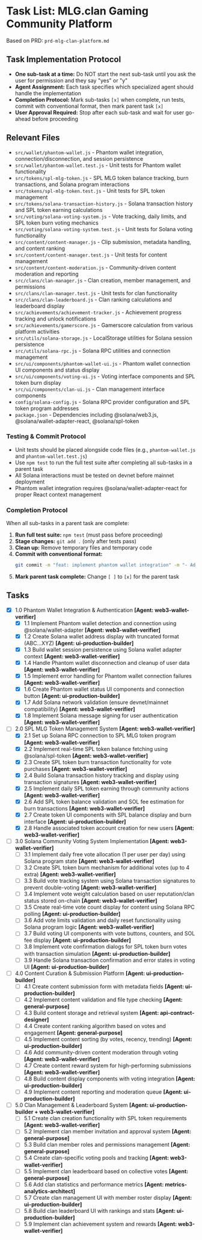 # Task List: MLG.clan Gaming Community Platform

Based on PRD: `prd-mlg-clan-platform.md`

## Task Implementation Protocol
- **One sub-task at a time:** Do NOT start the next sub-task until you ask the user for permission and they say "yes" or "y"
- **Agent Assignment:** Each task specifies which specialized agent should handle the implementation
- **Completion Protocol:** Mark sub-tasks `[x]` when complete, run tests, commit with conventional format, then mark parent task `[x]`
- **User Approval Required:** Stop after each sub-task and wait for user go-ahead before proceeding

## Relevant Files

- `src/wallet/phantom-wallet.js` - Phantom wallet integration, connection/disconnection, and session persistence
- `src/wallet/phantom-wallet.test.js` - Unit tests for Phantom wallet functionality
- `src/tokens/spl-mlg-token.js` - SPL MLG token balance tracking, burn transactions, and Solana program interactions
- `src/tokens/spl-mlg-token.test.js` - Unit tests for SPL token management
- `src/tokens/solana-transaction-history.js` - Solana transaction history and SPL token earning calculations
- `src/voting/solana-voting-system.js` - Vote tracking, daily limits, and SPL token burn voting mechanics
- `src/voting/solana-voting-system.test.js` - Unit tests for Solana voting functionality
- `src/content/content-manager.js` - Clip submission, metadata handling, and content ranking
- `src/content/content-manager.test.js` - Unit tests for content management
- `src/content/content-moderation.js` - Community-driven content moderation and reporting
- `src/clans/clan-manager.js` - Clan creation, member management, and permissions
- `src/clans/clan-manager.test.js` - Unit tests for clan functionality
- `src/clans/clan-leaderboard.js` - Clan ranking calculations and leaderboard display
- `src/achievements/achievement-tracker.js` - Achievement progress tracking and unlock notifications
- `src/achievements/gamerscore.js` - Gamerscore calculation from various platform activities
- `src/utils/solana-storage.js` - LocalStorage utilities for Solana session persistence
- `src/utils/solana-rpc.js` - Solana RPC utilities and connection management
- `src/ui/components/phantom-wallet-ui.js` - Phantom wallet connection UI components and status display
- `src/ui/components/voting-ui.js` - Voting interface components and SPL token burn display
- `src/ui/components/clan-ui.js` - Clan management interface components
- `config/solana-config.js` - Solana RPC provider configuration and SPL token program addresses
- `package.json` - Dependencies including @solana/web3.js, @solana/wallet-adapter-react, @solana/spl-token

### Testing & Commit Protocol

- Unit tests should be placed alongside code files (e.g., `phantom-wallet.js` and `phantom-wallet.test.js`)
- Use `npm test` to run the full test suite after completing all sub-tasks in a parent task
- All Solana interactions must be tested on devnet before mainnet deployment
- Phantom wallet integration requires @solana/wallet-adapter-react for proper React context management

### Completion Protocol

When all sub-tasks in a parent task are complete:
1. **Run full test suite:** `npm test` (must pass before proceeding)
2. **Stage changes:** `git add .` (only after tests pass)
3. **Clean up:** Remove temporary files and temporary code
4. **Commit with conventional format:**
   ```bash
   git commit -m "feat: implement phantom wallet integration" -m "- Adds Phantom wallet detection and connection" -m "- Implements session persistence with wallet adapter" -m "- Adds comprehensive error handling" -m "Related to Task 1.0 in MLG.clan PRD"
   ```
5. **Mark parent task complete:** Change `[ ]` to `[x]` for the parent task

## Tasks

- [x] 1.0 Phantom Wallet Integration & Authentication **[Agent: web3-wallet-verifier]**
  - [x] 1.1 Implement Phantom wallet detection and connection using @solana/wallet-adapter **[Agent: web3-wallet-verifier]**
  - [x] 1.2 Create Solana wallet address display with truncated format (ABC...XYZ) **[Agent: ui-production-builder]**
  - [x] 1.3 Build wallet session persistence using Solana wallet adapter context **[Agent: web3-wallet-verifier]**
  - [x] 1.4 Handle Phantom wallet disconnection and cleanup of user data **[Agent: web3-wallet-verifier]**
  - [x] 1.5 Implement error handling for Phantom wallet connection failures **[Agent: web3-wallet-verifier]**
  - [x] 1.6 Create Phantom wallet status UI components and connection button **[Agent: ui-production-builder]**
  - [x] 1.7 Add Solana network validation (ensure devnet/mainnet compatibility) **[Agent: web3-wallet-verifier]**
  - [x] 1.8 Implement Solana message signing for user authentication **[Agent: web3-wallet-verifier]**

- [ ] 2.0 SPL MLG Token Management System **[Agent: web3-wallet-verifier]**
  - [x] 2.1 Set up Solana RPC connection to SPL MLG token program **[Agent: web3-wallet-verifier]**
  - [x] 2.2 Implement real-time SPL token balance fetching using @solana/spl-token **[Agent: web3-wallet-verifier]**
  - [x] 2.3 Create SPL token burn transaction functionality for vote purchases **[Agent: web3-wallet-verifier]**
  - [x] 2.4 Build Solana transaction history tracking and display using transaction signatures **[Agent: web3-wallet-verifier]**
  - [x] 2.5 Implement daily SPL token earning through community actions **[Agent: web3-wallet-verifier]**
  - [x] 2.6 Add SPL token balance validation and SOL fee estimation for burn transactions **[Agent: web3-wallet-verifier]**
  - [x] 2.7 Create token UI components with SPL balance display and burn interface **[Agent: ui-production-builder]**
  - [x] 2.8 Handle associated token account creation for new users **[Agent: web3-wallet-verifier]**

- [ ] 3.0 Solana Community Voting System Implementation **[Agent: web3-wallet-verifier]**
  - [ ] 3.1 Implement daily free vote allocation (1 per user per day) using Solana program state **[Agent: web3-wallet-verifier]**
  - [ ] 3.2 Create SPL token burn mechanism for additional votes (up to 4 extra) **[Agent: web3-wallet-verifier]**
  - [ ] 3.3 Build vote tracking system using Solana transaction signatures to prevent double-voting **[Agent: web3-wallet-verifier]**
  - [ ] 3.4 Implement vote weight calculation based on user reputation/clan status stored on-chain **[Agent: web3-wallet-verifier]**
  - [ ] 3.5 Create real-time vote count display for content using Solana RPC polling **[Agent: ui-production-builder]**
  - [ ] 3.6 Add vote limits validation and daily reset functionality using Solana program logic **[Agent: web3-wallet-verifier]**
  - [ ] 3.7 Build voting UI components with vote buttons, counters, and SOL fee display **[Agent: ui-production-builder]**
  - [ ] 3.8 Implement vote confirmation dialogs for SPL token burn votes with transaction simulation **[Agent: ui-production-builder]**
  - [ ] 3.9 Handle Solana transaction confirmation and error states in voting UI **[Agent: ui-production-builder]**

- [ ] 4.0 Content Curation & Submission Platform **[Agent: ui-production-builder]**
  - [ ] 4.1 Create content submission form with metadata fields **[Agent: ui-production-builder]**
  - [ ] 4.2 Implement content validation and file type checking **[Agent: general-purpose]**
  - [ ] 4.3 Build content storage and retrieval system **[Agent: api-contract-designer]**
  - [ ] 4.4 Create content ranking algorithm based on votes and engagement **[Agent: general-purpose]**
  - [ ] 4.5 Implement content sorting (by votes, recency, trending) **[Agent: ui-production-builder]**
  - [ ] 4.6 Add community-driven content moderation through voting **[Agent: web3-wallet-verifier]**
  - [ ] 4.7 Create content reward system for high-performing submissions **[Agent: web3-wallet-verifier]**
  - [ ] 4.8 Build content display components with voting integration **[Agent: ui-production-builder]**
  - [ ] 4.9 Implement content reporting and moderation queue **[Agent: ui-production-builder]**

- [ ] 5.0 Clan Management & Leaderboard System **[Agent: ui-production-builder + web3-wallet-verifier]**
  - [ ] 5.1 Create clan creation functionality with SPL token requirements **[Agent: web3-wallet-verifier]**
  - [ ] 5.2 Implement clan member invitation and approval system **[Agent: general-purpose]**
  - [ ] 5.3 Build clan member roles and permissions management **[Agent: general-purpose]**
  - [ ] 5.4 Create clan-specific voting pools and tracking **[Agent: web3-wallet-verifier]**
  - [ ] 5.5 Implement clan leaderboard based on collective votes **[Agent: general-purpose]**
  - [ ] 5.6 Add clan statistics and performance metrics **[Agent: metrics-analytics-architect]**
  - [ ] 5.7 Create clan management UI with member roster display **[Agent: ui-production-builder]**
  - [ ] 5.8 Build clan leaderboard UI with rankings and stats **[Agent: ui-production-builder]**
  - [ ] 5.9 Implement clan achievement system and rewards **[Agent: web3-wallet-verifier]**